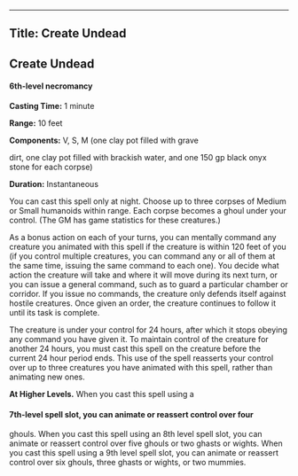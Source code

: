 -------------------------
Title: Create Undead
-------------------------

## Create Undead

#### 6th-level necromancy


**Casting Time:** 1 minute

**Range:** 10 feet

**Components:** V, S, M (one clay pot filled with
grave

dirt, one clay pot filled with brackish water, and one 150 gp black onyx
stone for each corpse)

**Duration:** Instantaneous


You can cast this spell only at night. Choose up to three corpses of
Medium or Small humanoids within range. Each corpse becomes a ghoul
under your control. (The GM has game statistics for these creatures.)

As a bonus action on each of your turns, you can mentally command any
creature you animated with this spell if the creature is within 120 feet
of you (if you control multiple creatures, you can command any or all of
them at the same time, issuing the same command to each one). You decide
what action the creature will take and where it will move during its
next turn, or you can issue a general command, such as to guard a
particular chamber or corridor. If you issue no commands, the creature
only defends itself against hostile creatures. Once given an order, the
creature continues to follow it until its task is complete.

The creature is under your control for 24 hours, after which it stops
obeying any command you have given it. To maintain control of the
creature for another 24 hours, you must cast this spell on the creature
before the current 24 hour period ends. This use of the spell
reasserts your control over up to three creatures you have animated with
this spell, rather than animating new ones.

**At Higher Levels.** When you cast this spell using a
#### 7th-level spell slot, you can animate or reassert control over four
ghouls. When you cast this spell using an 8th level spell slot, you
can animate or reassert control over five ghouls or two ghasts or
wights. When you cast this spell using a 9th level spell slot, you
can animate or reassert control over six ghouls, three ghasts or wights,
or two mummies.


